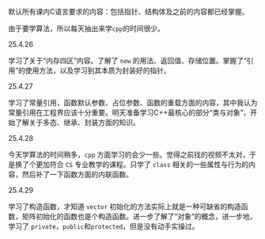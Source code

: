 默认所有课内C语言要求的内容：包括指针、结构体及之前的内容都已经掌握。

由于要学算法，所以每天抽出来学`cpp`的时间很少。

25.4.26
   
   学习了关于“内存四区”内容。了解了 `new` 的用法、返回值、存储位置。掌握了“引用”的使用方法，以及学习到其本质为封装好的指针。

25.4.27  

   学习了常量引用，函数默认参数、占位参数、函数的重载方面的内容，其中我认为常量引用在工程界应该十分重要。明天准备学习C++最核心的部分“类与对象”，开始了解关于多态、继承、封装方面的知识。

25.4.28

   今天学算法的时间稍多，`cpp` 方面学习的会少一些。觉得之前找的视频不太对，于是换了个更加符合 `CS` 专业教学的课程。只学了 `class` 相关的一些属性与行为的内容，然后补了一下函数方面的内联函数。

25.4.29

   学习了构造函数，才知道 `vector` 初始化的方法实际上就是一种可缺省的构造函数，矩阵初始化的函数也是个构造函数。进一步了解了“对象”的概念，进一步地，学习了 `private`，`public`和`protected`，但是没有动手实操过。
